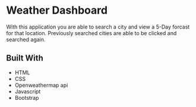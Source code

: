 # Weather Dashboard

With this application you are able to search a city and view a 5-Day forcast for that location.
Previously searched cities are able to be clicked and searched again.

## Built With
* HTML
* CSS
* Openweathermap api
* Javascript
* Bootstrap
